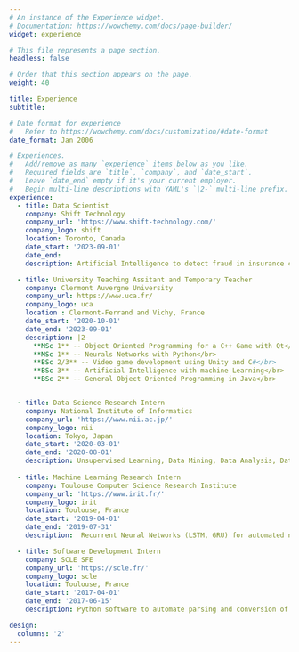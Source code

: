 ```yaml
---
# An instance of the Experience widget.
# Documentation: https://wowchemy.com/docs/page-builder/
widget: experience

# This file represents a page section.
headless: false

# Order that this section appears on the page.
weight: 40

title: Experience
subtitle:

# Date format for experience
#   Refer to https://wowchemy.com/docs/customization/#date-format
date_format: Jan 2006

# Experiences.
#   Add/remove as many `experience` items below as you like.
#   Required fields are `title`, `company`, and `date_start`.
#   Leave `date_end` empty if it's your current employer.
#   Begin multi-line descriptions with YAML's `|2-` multi-line prefix.
experience:
  - title: Data Scientist
    company: Shift Technology
    company_url: 'https://www.shift-technology.com/'
    company_logo: shift
    location: Toronto, Canada
    date_start: '2023-09-01'
    date_end:
    description: Artificial Intelligence to detect fraud in insurance claims

  - title: University Teaching Assitant and Temporary Teacher
    company: Clermont Auvergne University
    company_url: https://www.uca.fr/
    company_logo: uca
    location : Clermont-Ferrand and Vichy, France
    date_start: '2020-10-01'
    date_end: '2023-09-01'
    description: |2-
      **MSc 1** -- Object Oriented Programming for a C++ Game with Qt</br>
      **MSc 1** -- Neurals Networks with Python</br>
      **BSc 2/3** -- Video game development using Unity and C#</br>
      **BSc 3** -- Artificial Intelligence with machine Learning</br>
      **BSc 2** -- General Object Oriented Programming in Java</br>


  - title: Data Science Research Intern
    company: National Institute of Informatics
    company_url: 'https://www.nii.ac.jp/'
    company_logo: nii
    location: Tokyo, Japan
    date_start: '2020-03-01'
    date_end: '2020-08-01'
    description: Unsupervised Learning, Data Mining, Data Analysis, Data Vizualisation, Automation
        
  - title: Machine Learning Research Intern
    company: Toulouse Computer Science Research Institute 
    company_url: 'https://www.irit.fr/'
    company_logo: irit
    location: Toulouse, France
    date_start: '2019-04-01'
    date_end: '2019-07-31'
    description:  Recurrent Neural Networks (LSTM, GRU) for automated network intrusion detection

  - title: Software Development Intern
    company: SCLE SFE
    company_url: 'https://scle.fr/'
    company_logo: scle
    location: Toulouse, France
    date_start: '2017-04-01'
    date_end: '2017-06-15'
    description: Python software to automate parsing and conversion of XML and Binary code

design:
  columns: '2'
---
```

